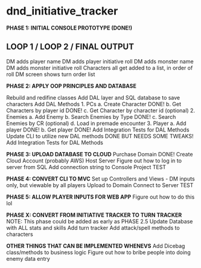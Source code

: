 # dnd_initiative_tracker
**PHASE 1: INITIAL CONSOLE PROTOTYPE (DONE!)**
## LOOP 1 / LOOP 2 / FINAL OUTPUT

DM adds player name
DM adds player initiative roll
DM adds monster name
DM adds monster initiative roll
Characters all get added to a list, in order of roll
DM screen shows turn order list

**PHASE 2: APPLY OOP PRINCIPLES AND DATABASE**

Rebuild and redifine classes
Add DAL layer and SQL database to save characters
Add DAL Methods
    1. PCs
        a. Create Character DONE!
        b. Get Characters by player id DONE!
        c. Get Character by character id (optional)
    2. Enemies
        a. Add Enemy
        b. Search Enemies by Type DONE!
        c. Search Enemies by CR (optional)
        d. Load in premade encounter
    3. Player
        a. Add player DONE!
        b. Get player DONE!
Add Integration Tests for DAL Methods
Update CLI to utilize new DAL methods DONE BUT NEEDS SOME TWEAKS!
Add Integration Tests for DAL Methods

**PHASE 3: UPLOAD DATABASE TO CLOUD**
Purchase Domain DONE!
Create Cloud Account (probably AWS)
Host Server
Figure out how to log in to server from SQL
Add connection string to Console Project
TEST

**PHASE 4: CONVERT CLI TO MVC**
Set up Controllers and Views
    - DM inputs only, but viewable by all players
Upload to Domain
Connect to Server
TEST

**PHASE 5: ALLOW PLAYER INPUTS FOR WEB APP**
Figure out how to do this lol

**PHASE X: CONVERT FROM INITIATIVE TRACKER TO TURN TRACKER**
NOTE: This phase could be added as early as PHASE 2.5
Update Database with ALL stats and skills
Add turn tracker 
Add attack/spell methods to characters


**OTHER THINGS THAT CAN BE IMPLEMENTED WHENEVS**
Add Dicebag class/methods to business logic
Figure out how to bribe people into doing enemy data entry
